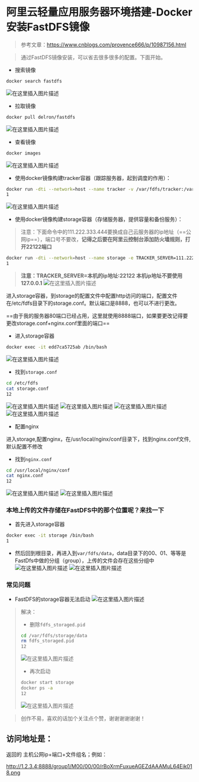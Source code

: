 # 阿里云轻量应用服务器环境搭建-Docker安装FastDFS镜像

> 参考文章：https://www.cnblogs.com/provence666/p/10987156.html

> 通过FastDFS镜像安装，可以省去很多很多的配置。下面开始。

- 搜索镜像

```bash
docker search fastdfs

```

![在这里插入图片描述](fdfs%E5%AE%89%E8%A3%85.assets/20200703183803358.png)

- 拉取镜像

```bash
docker pull delron/fastdfs

```

![在这里插入图片描述](fdfs%E5%AE%89%E8%A3%85.assets/20200703183816918.png)

- 查看镜像

```bash
docker images

```

![在这里插入图片描述](fdfs%E5%AE%89%E8%A3%85.assets/20200703183838316.png)

- 使用docker镜像构建tracker容器（跟踪服务器，起到调度的作用）：

```bash
docker run -dti --network=host --name tracker -v /var/fdfs/tracker:/var/fdfs -v /etc/localtime:/etc/localtime delron/fastdfs tracker
1
```

![在这里插入图片描述](fdfs%E5%AE%89%E8%A3%85.assets/20200703183900410.png)

- 使用docker镜像构建storage容器（存储服务器，提供容量和备份服务）：

> 注意：下面命令中的111.222.333.444要换成自己云服务器的ip地址（==公网ip==），端口号不要改，**记得之后要在阿里云控制台添加防火墙规则，打开22122端口**

```bash
docker run -dti --network=host --name storage -e TRACKER_SERVER=111.222.333.444:22122 -v /var/fdfs/storage:/var/fdfs  -v /etc/localtime:/etc/localtime  delron/fastdfs storage
1
```

> **注意：TRACKER_SERVER=本机的ip地址:22122 本机ip地址不要使用127.0.0.1**
> ![在这里插入图片描述](fdfs%E5%AE%89%E8%A3%85.assets/20200703184221564.png)

进入storage容器，到storage的配置文件中配置http访问的端口，配置文件在/etc/fdfs目录下的storage.conf。默认端口是8888，也可以不进行更改。

==由于我的服务器80端口已经占用，这里就使用8888端口，如果要更改记得要更改storage.conf+nginx.conf里面的端口==

- 进入storage容器

```bash
docker exec -it edd7ca5725ab /bin/bash

```

![在这里插入图片描述](fdfs%E5%AE%89%E8%A3%85.assets/20200703184254569.png)

- 找到`storage.conf`

```bash
cd /etc/fdfs
cat storage.conf
12
```

![在这里插入图片描述](fdfs%E5%AE%89%E8%A3%85.assets/20200703184427854.png)
![在这里插入图片描述](fdfs%E5%AE%89%E8%A3%85.assets/20200703184443814.png)
![在这里插入图片描述](fdfs%E5%AE%89%E8%A3%85.assets/20200703184456804.png)
![在这里插入图片描述](fdfs%E5%AE%89%E8%A3%85.assets/20200703184519820.png)

- 配置nginx

进入storage,配置nginx，在/usr/local/nginx/conf目录下，找到nginx.conf文件,默认配置不修改

- 找到`nginx.conf`

```bash
cd /usr/local/nginx/conf
cat nginx.conf
12
```

![在这里插入图片描述](fdfs%E5%AE%89%E8%A3%85.assets/20200703184539421.png)
![在这里插入图片描述](fdfs%E5%AE%89%E8%A3%85.assets/20200703184553647.png)

### 本地上传的文件存储在FastDFS中的那个位置呢？来找一下

- 首先进入storage容器

```bash
docker exec -it storage /bin/bash
1
```

- 然后回到根目录，再进入到`var/fdfs/data`，data目录下的00、01、等等是FastDfs中做的分组（group），上传的文件会存在这些分组中
  ![在这里插入图片描述](fdfs%E5%AE%89%E8%A3%85.assets/20200703184725436.png)
  ![在这里插入图片描述](fdfs%E5%AE%89%E8%A3%85.assets/20200703184738718.png)

### 常见问题

- FastDFS的storage容器无法启动
  ![在这里插入图片描述](fdfs%E5%AE%89%E8%A3%85.assets/20200915173830618.png)

> 解决：
>
> - 删除`fdfs_storaged.pid`
>
> ```bash
> cd /var/fdfs/storage/data
> rm fdfs_storaged.pid
> 12
> ```
>
> ![在这里插入图片描述](fdfs%E5%AE%89%E8%A3%85.assets/20200915173856302.png)
>
> - 再次启动
>
> ```bash
> docker start storage
> docker ps -a
> 12
> ```
>
> ![在这里插入图片描述](fdfs%E5%AE%89%E8%A3%85.assets/20200915173954125.png)

> 创作不易，喜欢的话加个关注点个赞，谢谢谢谢谢谢！

## 访问地址是：

返回的 主机公网ip+端口+文件组名；例如：

http://1.2.3.4:8888/group1/M00/00/00/rBoXrmFuxueAGEZdAAAMuL64Eik018.png